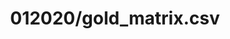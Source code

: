 ---  
schema: schema:012020/gold_matrix.csv,schema::012020/gold_matrix.csv  
title: 012020/gold_matrix.csv  
organization: Sample Department  
notes: Used in 3 lineage(s)  
resources:  
  - name: 012020/gold_matrix.csv 
    url: file:/Users/kensu/Customers/Kensu/LoanApproval/PROD/masterdata/prod/012020/gold_matrix.csv 
    format : csv  
license: None  
category:
  - Education  
maintainer: User  
maintainer_email: UserMail  
---